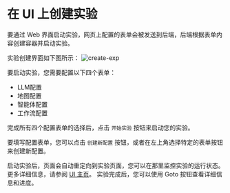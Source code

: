 # 在 UI 上创建实验

要通过 Web 界面启动实验，网页上配置的表单会被发送到后端，后端根据表单内容创建容器并启动实验。

实验创建界面如下图所示：
![create-exp](../_static/webui-zh/exp-create.png)

要启动实验，您需要配置以下四个表单：
- LLM配置
- 地图配置
- 智能体配置
- 工作流配置

完成所有四个配置表单的选择后，点击 `开始实验` 按钮来启动您的实验。

要填写配置表单，您可以点击 `创建新配置` 按钮，或者在左上角选择特定的表单按钮来创建新配置。

启动实验后，页面会自动重定向到实验页面，您可以在那里监控实验的运行状态。更多详细信息，请参阅 [UI 主页](./02-ui-introduction.md)。
实验完成后，您可以使用 Goto 按钮查看详细信息和进度。